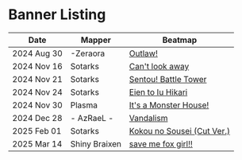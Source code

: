 # Banner Listing

| Date | Mapper | Beatmap |
| --- | --- | --- |
| 2024 Aug 30 | -Zeraora | [Outlaw!](https://osu.ppy.sh/beatmapsets/777946) |
| 2024 Nov 16 | Sotarks | [Can't look away](https://osu.ppy.sh/beatmapsets/2274433) |
| 2024 Nov 21 | Sotarks | [Sentou! Battle Tower](https://osu.ppy.sh/beatmapsets/2276943) |
| 2024 Nov 24 | Sotarks | [Eien to Iu Hikari](https://osu.ppy.sh/beatmapsets/2283923) |
| 2024 Nov 30 | Plasma | [It's a Monster House!](https://osu.ppy.sh/beatmapsets/2281005) |
| 2024 Dec 28 | - AzRaeL - | [Vandalism](https://osu.ppy.sh/beatmapsets/2271613) |
| 2025 Feb 01 | Sotarks | [Kokou no Sousei (Cut Ver.)](https://osu.ppy.sh/beatmapsets/2312148) |
| 2025 Mar 14 | Shiny Braixen | [save me fox girl!!](https://osu.ppy.sh/beatmapsets/2267190) |
